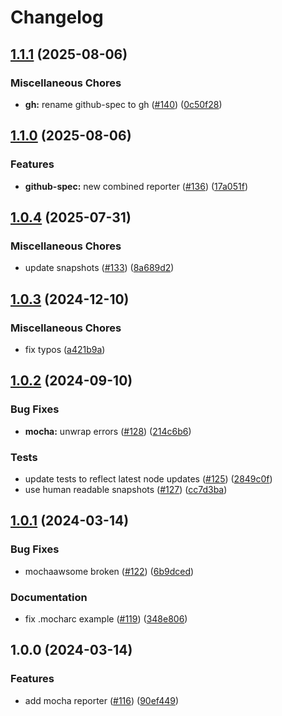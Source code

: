 # Changelog

## [1.1.1](https://github.com/MoLow/reporters/compare/mocha-v1.1.0...mocha-v1.1.1) (2025-08-06)


### Miscellaneous Chores

* **gh:** rename github-spec to gh ([#140](https://github.com/MoLow/reporters/issues/140)) ([0c50f28](https://github.com/MoLow/reporters/commit/0c50f2893236a5e841683c99ca61269c19f56d5e))

## [1.1.0](https://github.com/MoLow/reporters/compare/mocha-v1.0.4...mocha-v1.1.0) (2025-08-06)


### Features

* **github-spec:** new combined reporter ([#136](https://github.com/MoLow/reporters/issues/136)) ([17a051f](https://github.com/MoLow/reporters/commit/17a051f4b4a23ad5f2e19aae58c3803970f7ba47))

## [1.0.4](https://github.com/MoLow/reporters/compare/mocha-v1.0.3...mocha-v1.0.4) (2025-07-31)


### Miscellaneous Chores

* update snapshots ([#133](https://github.com/MoLow/reporters/issues/133)) ([8a689d2](https://github.com/MoLow/reporters/commit/8a689d2fd4f1d389aceb1825c9ce82c1069f1dc1))

## [1.0.3](https://github.com/MoLow/reporters/compare/mocha-v1.0.2...mocha-v1.0.3) (2024-12-10)


### Miscellaneous Chores

* fix typos ([a421b9a](https://github.com/MoLow/reporters/commit/a421b9a8b2c78d9df6816994160e5b8d25914b77))

## [1.0.2](https://github.com/MoLow/reporters/compare/mocha-v1.0.1...mocha-v1.0.2) (2024-09-10)


### Bug Fixes

* **mocha:** unwrap errors ([#128](https://github.com/MoLow/reporters/issues/128)) ([214c6b6](https://github.com/MoLow/reporters/commit/214c6b6a2d7bb811f65f1b0d7b7352ab3226193f))


### Tests

* update tests to reflect latest node updates ([#125](https://github.com/MoLow/reporters/issues/125)) ([2849c0f](https://github.com/MoLow/reporters/commit/2849c0f9b57375eb4dc704539fdb331b0b4cd572))
* use human readable snapshots ([#127](https://github.com/MoLow/reporters/issues/127)) ([cc7d3ba](https://github.com/MoLow/reporters/commit/cc7d3baa7b054f82a5580dfe4151d4eb3c9e8dd5))

## [1.0.1](https://github.com/MoLow/reporters/compare/mocha-v1.0.0...mocha-v1.0.1) (2024-03-14)


### Bug Fixes

* mochaawsome broken ([#122](https://github.com/MoLow/reporters/issues/122)) ([6b9dced](https://github.com/MoLow/reporters/commit/6b9dced7219fd24af5d3fe2e810806b265ac1007))


### Documentation

* fix .mocharc example ([#119](https://github.com/MoLow/reporters/issues/119)) ([348e806](https://github.com/MoLow/reporters/commit/348e8060be26632dbdd2df824f92815039cbce75))

## 1.0.0 (2024-03-14)


### Features

* add mocha reporter ([#116](https://github.com/MoLow/reporters/issues/116)) ([90ef449](https://github.com/MoLow/reporters/commit/90ef4490665e19cab1ceebf8a77e78b54e38f668))
